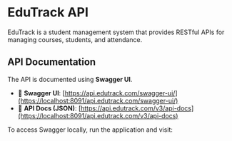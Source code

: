 # EduTrack API

EduTrack is a student management system that provides RESTful APIs for managing courses, students, and attendance.

## API Documentation

The API is documented using **Swagger UI**.

- 📄 **Swagger UI**: [https://api.edutrack.com/swagger-ui/](https://localhost:8091/api.edutrack.com/swagger-ui/)
- 📄 **API Docs (JSON)**: [https://api.edutrack.com/v3/api-docs](https://localhost:8091/api.edutrack.com/v3/api-docs)

To access Swagger locally, run the application and visit:
